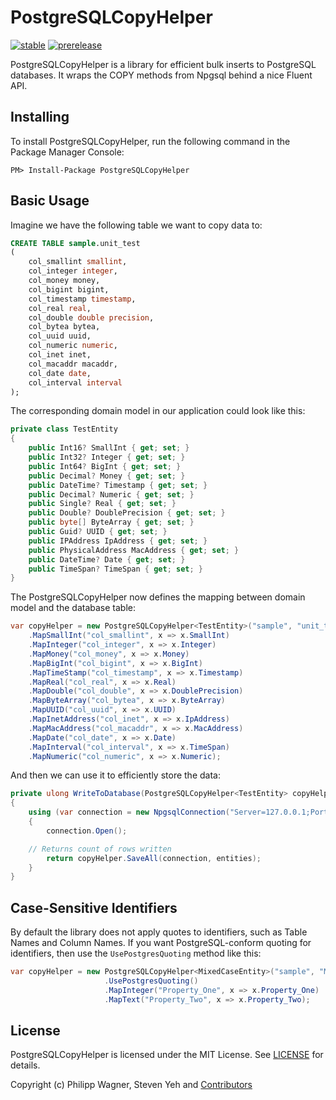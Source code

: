 # PostgreSQLCopyHelper #

[![stable](https://img.shields.io/nuget/v/PostgreSQLCopyHelper.svg?label=stable)](https://www.nuget.org/packages/PostgreSQLCopyHelper/)
[![prerelease](https://img.shields.io/nuget/vpre/PostgreSQLCopyHelper.svg?label=prerelease)](https://www.nuget.org/packages/PostgreSQLCopyHelper/)

PostgreSQLCopyHelper is a library for efficient bulk inserts to PostgreSQL databases. It wraps the COPY methods from Npgsql behind a nice Fluent API.

## Installing ##

To install PostgreSQLCopyHelper, run the following command in the Package Manager Console:

```
PM> Install-Package PostgreSQLCopyHelper
```

## Basic Usage ##

Imagine we have the following table we want to copy data to:

```sql
CREATE TABLE sample.unit_test
(
	col_smallint smallint,
	col_integer integer,
	col_money money,
	col_bigint bigint,
	col_timestamp timestamp,
	col_real real,
	col_double double precision,
	col_bytea bytea,
	col_uuid uuid,
	col_numeric numeric,
	col_inet inet,
	col_macaddr macaddr,
	col_date date,
	col_interval interval
);
```

The corresponding domain model in our application could look like this:

```csharp
private class TestEntity
{
	public Int16? SmallInt { get; set; }
	public Int32? Integer { get; set; }
	public Int64? BigInt { get; set; }
	public Decimal? Money { get; set; }
	public DateTime? Timestamp { get; set; }
	public Decimal? Numeric { get; set; }
	public Single? Real { get; set; }
	public Double? DoublePrecision { get; set; }
	public byte[] ByteArray { get; set; }
	public Guid? UUID { get; set; }
	public IPAddress IpAddress { get; set; }
	public PhysicalAddress MacAddress { get; set; }
	public DateTime? Date { get; set; }
	public TimeSpan? TimeSpan { get; set; }
}
```

The PostgreSQLCopyHelper now defines the mapping between domain model and the database table:

```csharp
var copyHelper = new PostgreSQLCopyHelper<TestEntity>("sample", "unit_test")
	.MapSmallInt("col_smallint", x => x.SmallInt)
	.MapInteger("col_integer", x => x.Integer)
	.MapMoney("col_money", x => x.Money)
	.MapBigInt("col_bigint", x => x.BigInt)
	.MapTimeStamp("col_timestamp", x => x.Timestamp)
	.MapReal("col_real", x => x.Real)
	.MapDouble("col_double", x => x.DoublePrecision)
	.MapByteArray("col_bytea", x => x.ByteArray)
	.MapUUID("col_uuid", x => x.UUID)
	.MapInetAddress("col_inet", x => x.IpAddress)
	.MapMacAddress("col_macaddr", x => x.MacAddress)
	.MapDate("col_date", x => x.Date)
	.MapInterval("col_interval", x => x.TimeSpan)
	.MapNumeric("col_numeric", x => x.Numeric);
```

And then we can use it to efficiently store the data:

```csharp
private ulong WriteToDatabase(PostgreSQLCopyHelper<TestEntity> copyHelper, IEnumerable<TestEntity> entities)
{
    using (var connection = new NpgsqlConnection("Server=127.0.0.1;Port=5432;Database=sampledb;User Id=philipp;Password=test_pwd;"))
    {
        connection.Open();

	// Returns count of rows written 
        return copyHelper.SaveAll(connection, entities);
    }
}
```

## Case-Sensitive Identifiers ##

By default the library does not apply quotes to identifiers, such as Table Names and Column Names. If you want PostgreSQL-conform quoting for identifiers, 
then use the ``UsePostgresQuoting`` method like this:

```csharp
var copyHelper = new PostgreSQLCopyHelper<MixedCaseEntity>("sample", "MixedCaseEntity")
                     .UsePostgresQuoting()
                     .MapInteger("Property_One", x => x.Property_One)
                     .MapText("Property_Two", x => x.Property_Two);
```

## License ##

PostgreSQLCopyHelper is licensed under the MIT License. See [LICENSE](LICENSE) for details.

Copyright (c) Philipp Wagner, Steven Yeh and [Contributors](https://github.com/bytefish/PostgreSQLCopyHelper/graphs/contributors)
